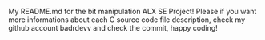 My README.md for the bit manipulation ALX SE Project! Please if you want more informations about each C source code file description, check my github account badrdevv and check the commit, happy coding!
